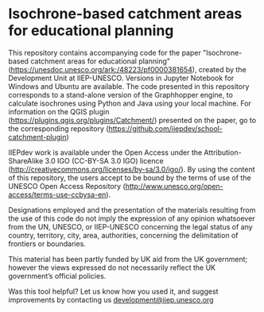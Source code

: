 # Isochrone-based catchment areas for educational planning

This repository contains accompanying code for the paper "Isochrone-based catchment areas for educational planning" (https://unesdoc.unesco.org/ark:/48223/pf0000381654), created by the Development Unit at IIEP-UNESCO. Versions in Jupyter Notebook for Windows and Ubuntu are available. The code presented in this repository corresponds to a stand-alone version of the Graphhopper engine, to calculate isochrones using Python and Java using your local machine. For information on the QGIS plugin (https://plugins.qgis.org/plugins/Catchment/) presented on the paper, go to the corresponding repository (https://github.com/iiepdev/school-catchment-plugin)

IIEPdev work is available under the Open Access under the Attribution-ShareAlike 3.0 IGO (CC-BY-SA 3.0 IGO) licence (http://creativecommons.org/licenses/by-sa/3.0/igo/). By using the content of this repository, the users accept to be bound by the terms of use of the UNESCO Open Access Repository (http://www.unesco.org/open-access/terms-use-ccbysa-en).

Designations employed and the presentation of the materials resulting from the use of this code do not imply the expression of any opinion whatsoever from the UN, UNESCO, or IIEP-UNESCO concerning the legal status of any country, territory, city, area, authorities, concerning the delimitation of frontiers or boundaries.

This material has been partly funded by UK aid from the UK government; however the views expressed do not necessarily reflect the UK government’s official policies.

Was this tool helpful? Let us know how you used it, and suggest improvements by contacting us development@iiep.unesco.org
